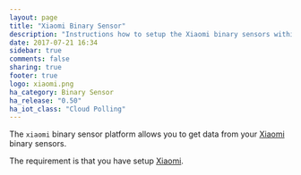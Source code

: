 ```yaml
---
layout: page
title: "Xiaomi Binary Sensor"
description: "Instructions how to setup the Xiaomi binary sensors within Home Assistant."
date: 2017-07-21 16:34
sidebar: true
comments: false
sharing: true
footer: true
logo: xiaomi.png
ha_category: Binary Sensor
ha_release: "0.50"
ha_iot_class: "Cloud Polling"
---
```



The `xiaomi` binary sensor platform allows you to get data from your [Xiaomi](http://www.mi.com/en/) binary sensors.

The requirement is that you have setup [Xiaomi](/components/xiaomi/).

